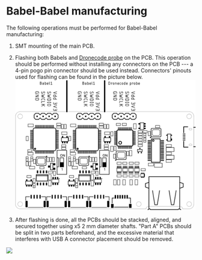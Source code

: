 # Babel-Babel manufacturing

The following operations must be performed for Babel-Babel manufacturing:

1) SMT mounting of the main PCB.

2) Flashing both Babels and [Dronecode probe](https://github.com/Zubax/dronecode_probe) on the PCB.
This operation should be performed without installing any connectors on the PCB ---
a 4-pin pogo pin connector should be used instead.
Connectors' pinouts used for flashing can be found in the picture below.
![](../figures/flashing_interface.svg)

3) After flashing is done, all the PCBs should be stacked, aligned, and secured together using x5 2 mm diameter shafts.
"Part A" PCBs should be split in two parts beforehand,
and the excessive material that interferes with USB A connector placement should be removed.

![](../figures/blow_scheme.svg)
